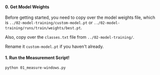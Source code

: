 #### 0. Get Model Weights

Before getting started, you need to copy over the model weights file, which is
`../02-model-training/custom-model.pt` or
`../02-model-training/runs/train/weights/best.pt`.

Also, copy over the `classes.txt` file from `../02-model-training/`.

Rename it `custom-model.pt` if you haven't already.

#### 1. Run the Measurement Script!

```
python 01_measure-windows.py
```
